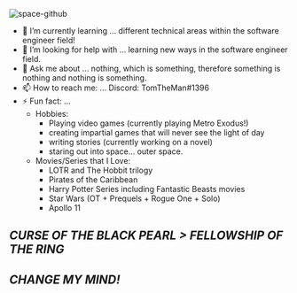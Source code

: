 
![space-github](https://user-images.githubusercontent.com/26414823/90426470-1c6be680-e08f-11ea-988b-b6a9b61536d8.jpg)

- 🌱 I’m currently learning ... different technical areas within the software engineer field!
- 🤔 I’m looking for help with ... learning new ways in the software engineer field.
- 💬 Ask me about ... nothing, which is something, therefore something is nothing and nothing is something.
- 📫 How to reach me: ...
     Discord: TomTheMan#1396
- ⚡ Fun fact: ...
     - Hobbies: 
       - Playing video games (currently playing Metro Exodus!) 
       - creating impartial games that will never see the light of day
       - writing stories (currently working on a novel) 
       - staring out into space... outer space.
     - Movies/Series that I Love: 
       - LOTR and The Hobbit trilogy 
       - Pirates of the Caribbean
       - Harry Potter Series including Fantastic Beasts movies
       - Star Wars (OT + Prequels + Rogue One + Solo) 
       - Apollo 11 
             
## ***CURSE OF THE BLACK PEARL > FELLOWSHIP OF THE RING*** 
              
## ***CHANGE MY MIND!***

